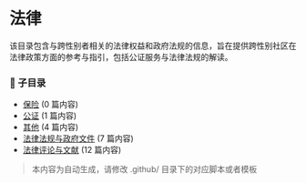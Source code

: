 # 法律

该目录包含与跨性别者相关的法律权益和政府法规的信息，旨在提供跨性别社区在法律政策方面的参考与指引，包括公证服务与法律法规的解读。

### 📁 子目录

- [保险](保险) (0 篇内容)
- [公证](公证) (1 篇内容)
- [其他](其他) (4 篇内容)
- [法律法规与政府文件](法律法规与政府文件) (7 篇内容)
- [法律评论与文献](法律评论与文献) (12 篇内容)


> 本内容为自动生成，请修改 .github/ 目录下的对应脚本或者模板
